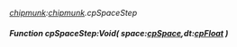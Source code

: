 _[chipmunk](../../modules/chipmunk/chipmunk-module.md):[chipmunk](../../modules/chipmunk/chipmunk-module.md).cpSpaceStep_
##### Function cpSpaceStep:Void( space:[cpSpace](../../modules/chipmunk/chipmunk-cpspace.md),dt:[cpFloat](../../modules/chipmunk/chipmunk-cpfloat.md) )
